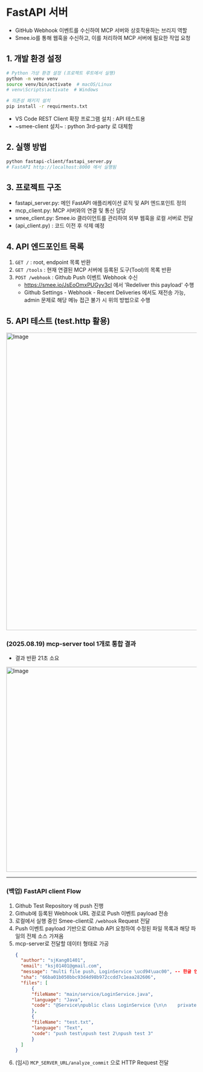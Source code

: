 # FastAPI 서버
- GitHub Webhook 이벤트를 수신하여 MCP 서버와 상호작용하는 브리지 역할
- Smee.io를 통해 웹훅을 수신하고, 이를 처리하여 MCP 서버에 필요한 작업 요청


## 1. 개발 환경 설정
```bash
# Python 가상 환경 설정 (프로젝트 루트에서 실행)
python -m venv venv
source venv/bin/activate  # macOS/Linux
# venv\Scripts\activate  # Windows

# 의존성 패키지 설치
pip install -r requirments.txt
```
- VS Code REST Client 확장 프로그램 설치 : API 테스트용
- ~smee-client 설치~ : python 3rd-party 로 대체함

## 2. 실행 방법
```bash
python fastapi-client/fastapi_server.py
# FastAPI http://localhost:8000 에서 실행됨
```

## 3. 프로젝트 구조
   - fastapi_server.py: 메인 FastAPI 애플리케이션 로직 및 API 엔드포인트 정의
   - mcp_client.py: MCP 서버와의 연결 및 통신 담당
   - smee_client.py: Smee.io 클라이언트를 관리하여 외부 웹훅을 로컬 서버로 전달
   - (api_client.py) : 코드 이전 후 삭제 예정

## 4. API 엔드포인트 목록
1. `GET /` : root, endpoint 목록 반환
2. `GET /tools` : 현재 연결된 MCP 서버에 등록된 도구(Tool)의 목록 반환
3. `POST /webhook` : Github Push 이벤트 Webhook 수신
    - https://smee.io/JsEoOmxPUGyv3cl 에서 'Redeliver this payload' 수행
    - Github Settings - Webhook - Recent Deliveries 에서도 재전송 가능, admin 문제로 해당 메뉴 접근 불가 시 위의 방법으로 수행

## 5. API 테스트 (test.http 활용)
<img width="1063" height="788" alt="Image" src="https://github.com/user-attachments/assets/5f3ca3c5-bba9-4540-8077-d8355a78fa3d" />

### (2025.08.19) mcp-server tool 1개로 통합 결과
- 결과 반환 21초 소요
<img width="620" height="543" alt="Image" src="https://github.com/user-attachments/assets/26988288-6539-4b9b-87e7-ceb952e48014" />

---

### (백업) FastAPI client Flow
1. Github Test Repository 에 push 진행
2. Github에 등록된 Webhook URL 경로로 Push 이벤트 payload 전송
3. 로컬에서 실행 중인 Smee-client로 `/webhook` Request 전달 
4. Push 이벤트 payload 기반으로 Github API 요청하여 수정된 파일 목록과 해당 파일의 전체 소스 가져옴
5. mcp-server로 전달할 데이터 형태로 가공
    ```json
    {
      "author": "sjKang01401",
      "email": "ksj01401@gmail.com",
      "message": "multi file push, LoginService \ucd94\uac00", -- 한글 인코딩 문제 개선 필요
      "sha": "66ba01b050bbc93d4d98b972ccdd7c1eaa282606",
      "files": [
          {
          "fileName": "main/service/LoginService.java",
          "language": "Java",
          "code": "@Service\npublic class LoginService {\n\n    private final UserRepository userRepository;\n\n    public LoginService(UserRepository userRepository) {\n        this.userRepository = userRepository;\n    }\n\n    public boolean login(String email, String password) {\n        return userRepository.findByEmail(email)\n            .map(user -> user.getPassword().equals(password))\n            .orElse(false);\n    }\n}"
          },
          {
          "fileName": "test.txt",
          "language": "Text",
          "code": "push test\npush test 2\npush test 3"
          }
      ]
    }
6. (임시) `MCP_SERVER_URL/analyze_commit` 으로 HTTP Request 전달
